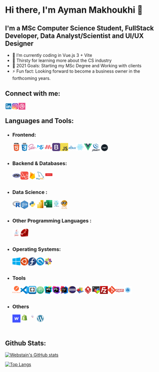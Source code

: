 # Hi there, I'm Ayman Makhoukhi 👋

## I'm a MSc Computer Science Student, FullStack Developer, Data Analyst/Scientist and UI/UX Designer

- 🌱 I’m currently coding in Vue.js 3 + Vite
- 👯 Thirsty for learning more about the CS industry
- 🥅 2021 Goals: Starting my MSc Degree and Working with clients
- ⚡ Fun fact: Looking forward to become a business owner in the forthcoming years.

## Connect with me:

[<img align="left" alt="Ayman MAKHOUKHI IN | LinkedIn" width="22px" src="./icons/linkedin.png" />][linkedin]
[<img align="left" alt="Ayman MAKHOUKHI IG | Instagram" width="22px" src="./icons/instagram.png" />][instagram]
[<img align="left" alt="Ayman Makhoukhi DB | Dribble" width="22px" src="./icons/dribble.png" />][dribbble]


<!-- [<img align="left" alt="webstain.com" width="22px" src="https://raw.githubusercontent.com/iconic/open-iconic/master/svg/globe.svg" />][website] -->

<br />

## Languages and Tools: <br />
- ### Frontend:

  <img align="left" alt="HTML5" width="26px" src="https://raw.githubusercontent.com/github/explore/80688e429a7d4ef2fca1e82350fe8e3517d3494d/topics/html/html.png" />

  <img align="left" alt="CSS3" width="26px" src="https://raw.githubusercontent.com/github/explore/80688e429a7d4ef2fca1e82350fe8e3517d3494d/topics/css/css.png" />

  <img align="left" alt="Sass" width="26px" src="https://raw.githubusercontent.com/github/explore/80688e429a7d4ef2fca1e82350fe8e3517d3494d/topics/sass/sass.png" />

  <img align="left" alt="MaterialUI" width="26px" src="./icons/materialUI.png" />

  <img align="left" alt="MaterializeCSS" width="26px" src="./icons/materialize.png" />

  
  <img align="left" alt="Bootstrap" width="26px" src="https://raw.githubusercontent.com/github/explore/80688e429a7d4ef2fca1e82350fe8e3517d3494d/topics/bootstrap/bootstrap.png" />


  <img align="left" alt="JavaScript" width="26px" src="https://raw.githubusercontent.com/github/explore/80688e429a7d4ef2fca1e82350fe8e3517d3494d/topics/javascript/javascript.png" />

  <img align="left" alt="Ajax" width="26px" style="padding-top:8px;" src="./icons/ajax.png" />

  <img align="left" alt="React" width="26px" src="https://raw.githubusercontent.com/github/explore/80688e429a7d4ef2fca1e82350fe8e3517d3494d/topics/react/react.png" />

  <img align="left" alt="Vue" width="26px" src="https://raw.githubusercontent.com/github/explore/80688e429a7d4ef2fca1e82350fe8e3517d3494d/topics/vue/vue.png" />

  <img align="left" alt="jquery" width="26px" src="./icons/jquery.png" />

  <img align="left" alt="API" width="30px" src="./icons/api.png" />


<br /> <br />

- ### Backend & Databases:

    <img align="left" alt="PHP" width="26px" src="https://raw.githubusercontent.com/github/explore/80688e429a7d4ef2fca1e82350fe8e3517d3494d/topics/php/php.png" />

    <img align="left" alt="Laravel" width="26px" src="./icons/laravel.png" />

    <img align="left" alt="firebase" width="26px" src="./icons/firebase.png" />

    <img align="left" alt="MySQL" width="26px" src="./icons/mysql.png" />

    <img align="left" alt="Oracle" width="30px" src="./icons/oracle.png" />

<br /> <br />

- ### Data Science :

  <img align="left" alt="R" width="26px" src="https://raw.githubusercontent.com/github/explore/80688e429a7d4ef2fca1e82350fe8e3517d3494d/topics/r/r.png" />

  <img align="left" alt="Orange" width="26px" src="./icons/shiny.png" />

  <img align="left" alt="Python" width="26px" src="https://raw.githubusercontent.com/github/explore/80688e429a7d4ef2fca1e82350fe8e3517d3494d/topics/python/python.png" />

  <img align="left" alt="powerbi" width="26px" src="./icons/powerbi.png" />

  <img align="left" alt="excel" width="26px" src="./icons/excel.png" />

  <img align="left" alt="IBM Watson" width="26px" src="./icons/ibm-watson.png" />

  <img align="left" alt="Orange" width="26px" src="./icons/orange.png" />


<br /><br />

- ### Other Programming Languages :

  <img align="left" alt="java" width="26px" src="./icons/java.png" />
  <img align="left" alt="ruby" width="26px" src="./icons/ruby.png" />

<br /><br />

- ### Operating Systems:
  <img align="left" alt="Windows 10" width="26px" src="./icons/windows10.png" />
  <img align="left" alt="Ubuntu" width="26px" src="./icons/ubuntu.png" />
  <img align="left" alt="Fedora" width="26px" src="./icons/fedora.png" />
    <img align="left" alt="Kali" width="26px" src="./icons/kali.png" />
  <img align="left" alt="CentOS" width="26px" src="./icons/centos.png" />

  <br /><br />
- ### Tools
    <img align="left" alt="postman" width="26px" src="./icons/postman.png" />
    <img align="left" alt="Visual Studio Code" width="26px" src="https://raw.githubusercontent.com/github/explore/80688e429a7d4ef2fca1e82350fe8e3517d3494d/topics/visual-studio-code/visual-studio-code.png" />
    <img align="left" alt="Brackets" width="26px" src="./icons/brackets.png" />
    <img align="left" alt="Atom" width="26px" src="./icons/atom.png" />
    <img align="left" alt="webstorm" width="26px" src="./icons/webstorm.png"/>
    <img align="left" alt="phpstorm" width="26px" src="./icons/phpstorm.png"/>
    <img align="left" alt="intelligIDEA" width="26px" src="./icons/intellij.png"/>
    <img align="left" alt="eclipse" width="26px" src="./icons/eclipse.png"/>
    <img align="left" alt="powerdesigner" width="26px" src="./icons/powerdesigner.png"/>
    <img align="left" alt="Visual Paradigm" width="26px" src="./icons/vsparadigm.png"/>
    <img align="left" alt="Mobaxterm" width="26px" src="./icons/mobaxterm.jpg"/>
    <img align="left" alt="filezilla" width="26px" src="./icons/filezilla.png"/>
    <img align="left" alt="git" width="26px" src="./icons/git.png"/>
    <img align="left" alt="npm" style="padding-top:10px;" width="26px" src="./icons/npm.png"/>
    <img align="left" alt="webpack" width="26px" src="./icons/webpack.png"/>

<br /><br />
- ### Others
    <img align="left" alt="webflow" width="26px" src="./icons/webflow.png" />
    <img align="left" alt="shopify" width="26px" src="./icons/shopify.png" />
    <img align="left" alt="liquid" width="26px" src="./icons/liquid.png" />
    <img align="left" alt="wordpress" width="26px" src="./icons/wp.png" />

<br /><br /> <br />

## Github Stats: 

[![Webstain's GitHub stats](https://github-readme-stats.vercel.app/api?username=AymanMak1&show_icons=true&theme=jolly)](https://github.com/anuraghazra/github-readme-stats)

[![Top Langs](https://github-readme-stats.vercel.app/api/top-langs/?username=AymanMak1&langs_count=10&layout=compact&theme=jolly)](https://github.com/anuraghazra/github-readme-stats)





[website]: https://aymanmakhoukhi.netlify.app/
[instagram]: https://www.instagram.com/ayman_makhoukhi/
[linkedin]: https://www.linkedin.com/in/ayman-makhoukhi-81701a214/
[dribbble]: https://dribbble.com/AymanMak
